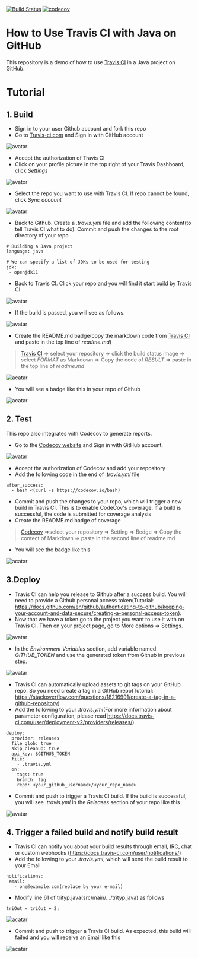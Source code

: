 [![Build Status](https://travis-ci.com/heyxmiles/Travis_CI_Tutorial.svg?branch=main)](https://travis-ci.com/heyxmiles/Travis_CI_Tutorial)
[![codecov](https://codecov.io/gh/heyxmiles/Travis_CI_Tutorial/branch/main/graph/badge.svg?token=RIS1VOG94M)](https://codecov.io/gh/heyxmiles/Travis_CI_Tutorial)
# How to Use Travis CI with Java on GitHub
This repository is a demo of how to use [Travis CI](https://docs.travis-ci.com/) in a Java project on GitHub.

# Tutorial
## 1. Build
* Sign in to your user Github account and fork this repo
* Go to [Travis-ci.com](https://travis-ci.com/) and Sign in with GitHub account

![avatar](https://github.com/kreattang/TravisCI_Java/blob/main/img/20210529151710.png)

* Accept the authorization of Travis CI
* Click on your profile picture in the top right of your Travis Dashboard, click _Settings_

![avator](https://github.com/kreattang/TravisCI_Java/blob/main/img/20210529153038.png)

* Select the repo you want to use with Travis CI. If repo cannot be found, click _Sync account_


![avatar](https://github.com/kreattang/TravisCI_Java/blob/main/img/20210529153337.png)

* Back to Github. Create a _.travis.yml_ file and add the following content(to tell Travis CI what to do). Commit and push the changes to the root directory of your repo
```
# Building a Java project
language: java

# We can specify a list of JDKs to be used for testing
jdk:
 - openjdk11
```

* Back to Travis CI. Click your repo and you will find it start build by Travis CI

![avatar](https://github.com/kreattang/TravisCI_Java/blob/main/img/20210529152709.png)

* If the build is passed, you will see as follows.

![avatar](https://github.com/kreattang/TravisCI_Java/blob/main/img/20210529154131.png)

* Create the README.md badge(copy the markdown code from [Travis CI](https://travis-ci.com/) and paste in the top line of _readme.md_)
> [Travis CI](https://travis-ci.com/) => select your repository => click the build status image => select _FORMAT_ as Markdown => Copy the code of _RESULT_ => paste in the top line of _readme.md_

![acatar](https://github.com/kreattang/TravisCI_Java/blob/main/img/20210529154809.png)

* You will see a badge like this in your repo of Github

![acatar](https://github.com/kreattang/TravisCI_Java/blob/main/img/20210530100304.png)

## 2. Test
This repo also integrates with Codecov to generate reports.
* Go to the [Codecov website](https://about.codecov.io/) and Sign in with GitHub account.

![avatar](https://github.com/kreattang/TravisCI_Java/blob/main/img/20210530091144.png)

* Accept the authorization of Codecov and add your repository 
* Add the following code in the end of _.travis.yml_ file
```
after_success:
  - bash <(curl -s https://codecov.io/bash)
```
* Commit and push the changes to your repo, which will trigger a new build in Travis CI. This is to enable CodeCov's coverage.
If a build is successful, the code is submitted for coverage analysis
* Create the README.md badge of coverage
> [Codecov](https://codecov.io/gh)  =>select your repository => Setting => Bedge => Copy the contect of Markdown => paste in the second line of readme.md

* You will see the badge like this

![acatar](https://github.com/kreattang/TravisCI_Java/blob/main/img/20210530100532.png)

## 3.Deploy
* Travis CI can help you release to Github after a success build. You will need to provide a Github personal access token(Tutorial: https://docs.github.com/en/github/authenticating-to-github/keeping-your-account-and-data-secure/creating-a-personal-access-token). 
* Now that we have a token go to the project you want to use it with on Travis CI. Then on your project page, go to More options => Settings.

![avatar](https://github.com/kreattang/TravisCI_Java/blob/main/img/20210530094300.png)

* In the _Environment Variables_ section, add variable named _GITHUB_TOKEN_ and use the generated token from Github in previous step.

![avatar](https://github.com/kreattang/TravisCI_Java/blob/main/img/env-var.png)

* Travis CI can automatically upload assets to git tags on your GitHub repo. So you need create a tag in a GitHub repo(Tutorial:  https://stackoverflow.com/questions/18216991/create-a-tag-in-a-github-repository)
* Add the following to your  _.travis.yml_(For more information about parameter configuration, please read https://docs.travis-ci.com/user/deployment-v2/providers/releases/)

```
deploy:
  provider: releases
  file_glob: true
  skip_cleanup: true
  api_key: $GITHUB_TOKEN
  file:
    - .travis.yml
  on:
    tags: true
    branch: tag
    repo: <your_github_username>/<your_repo_name>

```
* Commit and push to trigger a Travis CI build. If the build is successful, you will see _.travis.yml_ in the _Releases_ section of your repo like this

![avatar](https://github.com/kreattang/TravisCI_Java/blob/main/img/20210530104406.png)

## 4. Trigger a failed build and notify build result

 * Travis CI can notify you about your build results through email, IRC, chat or custom webhooks (https://docs.travis-ci.com/user/notifications/)
 *  Add the following to your  _.travis.yml_, which will send the build result to your Email
 ```
 notifications:
  email:
    - one@example.com(replace by your e-mail)
 ```
 * Modify line 61 of trityp.java(src/main/.../trityp.java)  as follows
 ```
 triOut = triOut + 2;
 ```
![acatar](https://github.com/kreattang/TravisCI_Java/blob/main/img/20210530114344.png)
 
* Commit and push to trigger a Travis CI build. As expected, this build will failed and you will receive an Email like this

![acatar](https://github.com/kreattang/TravisCI_Java/blob/main/img/20210530113941.jpg)

